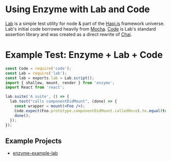 # Using Enzyme with Lab and Code

[Lab](https://github.com/hapijs/lab) is a simple test utility for node & part of the [Hapi.js](https://github.com/hapijs/hapi) framework universe. Lab's initial code borrowed heavily from [Mocha](https://github.com/mochajs/mocha). [Code](https://github.com/hapijs/code) is Lab's standard assertion library and was created as a direct rewrite of [Chai](https://github.com/chaijs).


# Example Test: Enzyme + Lab + Code

```jsx
const Code = require('code');
const Lab = require('lab');
const lab = exports.lab = Lab.script();
import { shallow, mount, render } from 'enzyme';
import React from 'react';

lab.suite('A suite', () => {
  lab.test("calls componentDidMount", (done) => {
    const wrapper = mount(<Foo />);
    Code.expect(Foo.prototype.componentDidMount.calledOnce).to.equal(true);
    done();
  });
});

```


## Example Projects

- [enzyme-example-lab](https://github.com/gattermeier/enzyme-example-lab)
